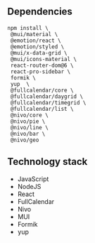 ## Dependencies
```
npm install \
 @mui/material \
 @emotion/react \
 @emotion/styled \
 @mui/x-data-grid \
 @mui/icons-material \
 react-router-dom@6 \
 react-pro-sidebar \
 formik \
 yup  \
 @fullcalendar/core \
 @fullcalendar/daygrid \
 @fullcalendar/timegrid \
 @fullcalendar/list \
 @nivo/core \
 @nivo/pie \
 @nivo/line \
 @nivo/bar \
 @nivo/geo
```

## Technology stack

- JavaScript
- NodeJS
- React
- FullCalendar
- Nivo
- MUI
- Formik
- yup
